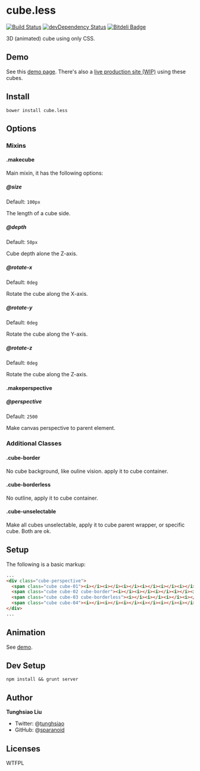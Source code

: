 # cube.less
[![Build Status](https://travis-ci.org/sparanoid/cube.less.png)](https://travis-ci.org/sparanoid/cube.less)
[![devDependency Status](https://david-dm.org/sparanoid/cube.less/dev-status.png)](https://david-dm.org/sparanoid/cube.less#info=devDependencies)
[![Bitdeli Badge](https://d2weczhvl823v0.cloudfront.net/sparanoid/cube.less/trend.png)](https://bitdeli.com/free)

3D (animated) cube using only CSS.

## Demo

See this [demo page](http://sparanoid.com/lab/cube.less/). There's also a [live production site (WIP)](http://avoscloud.com/) using these cubes.

## Install

    bower install cube.less

## Options

### Mixins

#### .makecube

Main mixin, it has the following options:

##### @size

Default: `100px`

The length of a cube side.

##### @depth

Default: `50px`

Cube depth alone the Z-axis.

##### @rotate-x

Default: `0deg`

Rotate the cube along the X-axis.

##### @rotate-y

Default: `0deg`

Rotate the cube along the Y-axis.

##### @rotate-z

Default: `0deg`

Rotate the cube along the Z-axis.

#### .makeperspective

##### @perspective

Default: `2500`

Make canvas perspective to parent element.

### Additional Classes

#### .cube-border

No cube background, like ouline vision. apply it to cube container.

#### .cube-borderless

No outline, apply it to cube container.

#### .cube-unselectable

Make all cubes unselectable, apply it to cube parent wrapper, or specific cube. Both are ok.

## Setup

The following is a basic markup:

```html
...
<div class="cube-perspective">
  <span class="cube cube-01"><i></i><i></i><i></i><i></i><i></i><i></i></span>
  <span class="cube cube-02 cube-border"><i></i><i></i><i></i><i></i><i></i><i></i></span>
  <span class="cube cube-03 cube-borderless"><i></i><i></i><i></i><i></i><i></i><i></i></span>
  <span class="cube cube-04"><i></i><i></i><i></i><i></i><i></i><i></i></span>
</div>
...
```

## Animation

See [demo](https://github.com/sparanoid/cube.less/blob/master/demo/index.html).

## Dev Setup

    npm install && grunt server

## Author

**Tunghsiao Liu**

- Twitter: @[tunghsiao](http://twitter.com/tunghsiao)
- GitHub: @[sparanoid](http://github.com/sparanoid)

## Licenses

WTFPL
